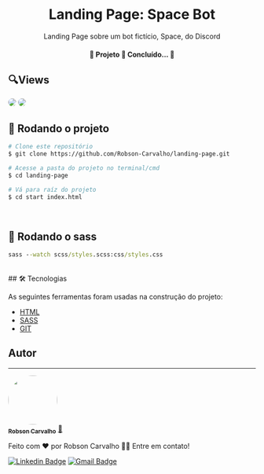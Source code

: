 <h1 align="center">Landing Page: Space Bot</h1>
<p align="center">Landing Page sobre um bot fictício, Space, do Discord</p>

<h4 align="center"> 
🎈 Projeto 🚀 Concluído... 🎈
</h4>


## 🔍Views

<img style="border-radius: 10px;" src="https://drive.google.com/uc?export=view&id=1yoGTN5HEY2YKwIZYGMz59Cym9ghW2q7S">
<img style="border-radius: 10px;" src="https://drive.google.com/uc?export=view&id=1S1wt2Y1AaThP1dyMSLysI0iEi3scR4Kx">

<br>

## 🎲 Rodando o projeto

```bash
# Clone este repositório
$ git clone https://github.com/Robson-Carvalho/landing-page.git

# Acesse a pasta do projeto no terminal/cmd
$ cd landing-page

# Vá para raíz do projeto
$ cd start index.html
```
<br>

## 🎲 Rodando o sass

```cmd
sass --watch scss/styles.scss:css/styles.css
```
<br>
## 🛠 Tecnologias

As seguintes ferramentas foram usadas na construção do projeto:

- [HTML](https://developer.mozilla.org/pt-BR/docs/Web/HTML)
- [SASS](https://sass-lang.com/)
- [GIT](https://git-scm.com/)

## Autor
---

<a href="https://blog.rocketseat.com.br/author/thiago/">
 <img style="border-radius: 50%;" src="https://avatars.githubusercontent.com/u/82351564?v=4" width="100px;" alt=""/>
 <br />
 <sub><b>Robson Carvalho</b></sub></a> <a href="https://github.com/Robson-Carvalho" title="Rocketseat">🚀</a>


Feito com ❤️ por Robson Carvalho 👋🏽 Entre em contato!

[![Linkedin Badge](https://img.shields.io/badge/-Robson-blue?style=flat-square&logo=Linkedin&logoColor=white&link=https://www.linkedin.com/in/tgmarinho/)](https://www.linkedin.com/in/robson-carvalho-708a4a207/) 
[![Gmail Badge](https://img.shields.io/badge/-robson73904@gmail.com-c14438?style=flat-square&logo=Gmail&logoColor=white&link=mailto:robson73904@gmail.com)](mailto:robson73904@gmail.com)
